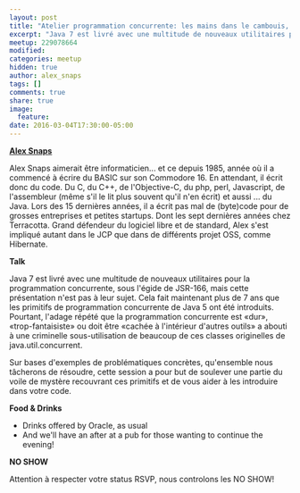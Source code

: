 ```yaml
---
layout: post
title: "Atelier programmation concurrente: les mains dans le cambouis, par Alex Snaps"
excerpt: "Java 7 est livré avec une multitude de nouveaux utilitaires pour la programmation concurrente, sous l'égide de JSR-166"
meetup: 229078664
modified:
categories: meetup
hidden: true
author: alex_snaps
tags: []
comments: true
share: true
image:
  feature:
date: 2016-03-04T17:30:00-05:00
---
```


__[Alex Snaps](https://twitter.com/alexsnaps)__

Alex Snaps aimerait être informaticien... et ce depuis 1985, année où il a commencé à écrire du BASIC sur son Commodore 16. En attendant, il écrit donc du code. Du C, du C++, de l'Objective-C, du php, perl, Javascript, de l'assembleur (même s'il le lit plus souvent qu'il n'en écrit) et aussi ... du Java. Lors des 15 dernières années, il a écrit pas mal de (byte)code pour de grosses entreprises et petites startups. Dont les sept dernières années chez Terracotta. Grand défendeur du logiciel libre et de standard, Alex s'est impliqué autant dans le JCP que dans de différents projet OSS, comme Hibernate.

__Talk__

Java 7 est livré avec une multitude de nouveaux utilitaires pour la programmation concurrente, sous l'égide de JSR-166, mais cette présentation n'est pas à leur sujet. Cela fait maintenant plus de 7 ans que les primitifs de programmation concurrente de Java 5 ont été introduits. Pourtant, l'adage répété que la programmation concurrente est «dur», «trop-fantaisiste» ou doit être «cachée à l'intérieur d'autres outils» a abouti à une criminelle sous-utilisation de beaucoup de ces classes originelles de java.util.concurrent.

Sur bases d'exemples de problématiques concrètes, qu'ensemble nous tâcherons de résoudre, cette session a pour but de soulever une partie du voile de mystère recouvrant ces primitifs et de vous aider à les introduire dans votre code. 

__Food & Drinks__

* Drinks offered by Oracle, as usual
* And we'll have an after at a pub for those wanting to continue the evening!

__NO SHOW__

Attention à respecter votre status RSVP, nous controlons les NO SHOW!
